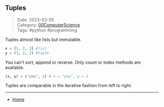  ## Tuples
 
>Date: 2023-03-05  
>Category: [00ComputerScience](links/00ComputerScience.md)  
>Tags: #python #programming   

Tuples almost like lists but immutable.

```python
x = [1, 2, 3] #list
y = (1, 2, 3) #tuple
```
You can't sort, append or reverse. Only count or index methods are available.

```python
(x, y) = ("one", 2) # x = "one", y = 2
```

Tuples are comparable in the iterative fashion from left to right. 

---
- [Home](https://heartthymes.github.io)